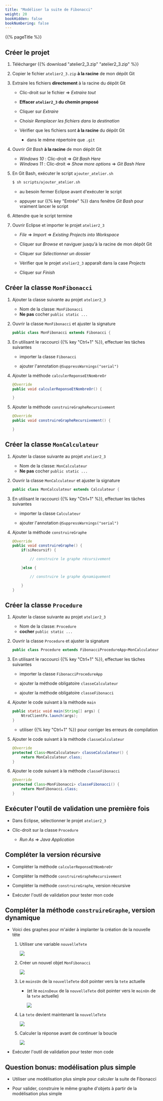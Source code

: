 ```yaml
---
title: "Modéliser la suite de Fibonacci"
weight: 20
bookHidden: false
bookNumbering: false
---
```


{{% pageTitle %}}

## Créer le projet

1. Télécharger {{% download "atelier2_3.zip" "atelier2_3.zip" %}}

1. Copier le fichier `atelier2_3.zip` **à la racine** de mon dépôt Git

1. Extraire les fichiers **directement** à la racine du dépôt Git

    * Clic-droit sur le fichier => *Extraire tout*

    * **Effacer `atelier2_3` du chemin proposé**

    * Cliquer sur *Extraire*

    * Choisir *Remplacer les fichiers dans la destination*

    * Vérifier que les fichiers sont **à la racine** du dépôt Git 

        * dans le même répertoire que `.git`


1. Ouvrir *Git Bash* **à la racine** de mon dépôt Git

    * *Windows 10* : Clic-droit => *Git Bash Here*
    * *Windows 11* : Clic-droit => *Show more options* => *Git Bash Here*

1. En Git Bash, exécuter le script `ajouter_atelier.sh`

    ```bash
    $ sh scripts/ajouter_atelier.sh
    ```

    * au besoin fermer Eclipse avant d'exécuter le script

    * appuyer sur {{% key "Entrée" %}} dans fenêtre *Git Bash* pour vraiment lancer le script


1. Attendre que le script termine

1. Ouvrir Eclipse et importer le projet `atelier2_3`

    * *File* => *Import* => *Existing Projects into Workspace*

    * Cliquer sur *Browse* et naviguer jusqu'à la racine de mon dépôt Git

    * Cliquer sur *Sélectionner un dossier*

    * Vérifier que le projet `atelier2_3` apparaît dans la case *Projects*

    * Cliquer sur *Finish*


## Créer la classe `MonFibonacci`

1. Ajouter la classe suivante au projet `atelier2_3`
    * Nom de la classe: `MonFibonacci`
    * **Ne pas** cocher `public static ...`

1. Ouvrir la classe `MonFibonacci` et ajuster la signature

    ```java
    public class MonFibonacci extends Fibonacci {
    ```

1. En utilisant le raccourci {{% key "Ctrl+1" %}}, effectuer les tâches suivantes
    * importer la classe `Fibonacci`

    * ajouter l'annotation `@SuppressWarnings("serial")`

1. Ajouter la méthode `calculerReponseEtNombreOr`

    ```java
    @Override
    public void calculerReponseEtNombreOr() {

    }
    ```

1. Ajouter la méthode `construireGrapheRecursivement`

    ```java
    @Override
    public void construireGrapheRecursivement() {

    }
    ```

## Créer la classe `MonCalculateur`

1. Ajouter la classe suivante au projet `atelier2_3`
    * Nom de la classe: `MonCalculateur`
    * **Ne pas** cocher `public static ...`

1. Ouvrir la classe `MonCalculateur` et ajuster la signature

    ```java
    public class MonCalculateur extends Calculateur {
    ```

1. En utilisant le raccourci {{% key "Ctrl+1" %}}, effectuer les tâches suivantes
    * importer la classe `Calculateur`

    * ajouter l'annotation `@SuppressWarnings("serial")`

1. Ajouter la méthode `construireGraphe`

    ```java
    @Override
    public void construireGraphe() {
        if(siRecursif) {

            // construire le graphe récursivement

        }else {

            // construire le graphe dynamiquement

        }
    }
    ```

## Créer la classe `Procedure`

1. Ajouter la classe suivante au projet `atelier2_3`
    * Nom de la classe: `Procedure`
    * **cocher** `public static ...`

1. Ouvrir la classe `Procedure` et ajuster la signature

    ```java
    public class Procedure extends FibonacciProcedureApp<MonCalculateur, MonFibonacci> {
    ```

1. En utilisant le raccourci {{% key "Ctrl+1" %}}, effectuer les tâches suivantes
    * importer la classe `FibonacciProcedureApp`

    * ajouter la méthode obligatoire `classeCalculateur`

    * ajouter la méthode obligatoire `classeFibonacci`

1. Ajouter le code suivant à la méthode `main`

    ```java
    public static void main(String[] args) {
        NtroClientFx.launch(args);
    }
    ```

    * utiliser {{% key "Ctrl+1" %}} pour corriger les erreurs de compilation

1. Ajouter le code suivant à la méthode `classeCalculateur`

    ```java
    @Override
    protected Class<MonCalculateur> classeCalculateur() {
        return MonCalculateur.class;
    }
    ```

1. Ajouter le code suivant à la méthode `classeFibonacci`

    ```java
    @Override
    protected Class<MonFibonacci> classeFibonacci() {
        return MonFibonacci.class;
    }
    ```

## Exécuter l'outil de validation une première fois

* Dans Eclipse, sélectionner le projet `atelier2_3`

* Clic-droit sur la classe `Procedure`

    * *Run As* => *Java Application*

## Compléter la version récursive

* Compléter la méthode `calculerReponseEtNombreOr`

* Compléter la méthode `construireGrapheRecursivement`

* Compléter la méthode `construireGraphe`, version récursive

* Exécuter l'outil de validation pour tester mon code

## Compléter la méthode `construireGraphe`, version dynamique

* Voici des graphes pour m'aider à implanter la création de la nouvelle tête

    1. Utiliser une variable `nouvelleTete`

        <img src="dyn01.png"/>

    1. Créer un nouvel objet `MonFibonacci`

        <img src="dyn02.png"/>

    1. Le `moinsUn` de la `nouvelleTete` doit pointer vers la `tete` actuelle 
        * (et le `moinsDeux` de la `nouvelleTete` doit pointer vers le `moinUn` de la `tete` actuelle)

            <img src="dyn03.png"/>

    1. La `tete` devient maintenant la `nouvelleTete`

        <img src="dyn04.png"/>

    1. Calculer la réponse avant de continuer la boucle

        <img src="dyn05.png"/>

* Exécuter l'outil de validation pour tester mon code


## Question bonus: modélisation plus simple

* Utiliser une modélisation plus simple pour calculer la suite de Fibonacci

* Pour valider, construire le même graphe d'objets à partir de la modélisation plus simple


